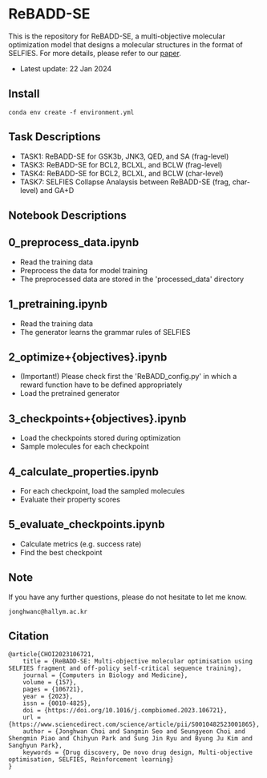 # ReBADD-SE
This is the repository for ReBADD-SE, a multi-objective molecular optimization model that designs a molecular structures in the format of SELFIES.
For more details, please refer to our [paper](https://www.sciencedirect.com/science/article/pii/S0010482523001865).

- Latest update: 22 Jan 2024



Install
----
```
conda env create -f environment.yml
```



Task Descriptions
----
- TASK1: ReBADD-SE for GSK3b, JNK3, QED, and SA (frag-level)
- TASK3: ReBADD-SE for BCL2, BCLXL, and BCLW (frag-level)
- TASK4: ReBADD-SE for BCL2, BCLXL, and BCLW (char-level)
- TASK7: SELFIES Collapse Analaysis between ReBADD-SE (frag, char-level) and GA+D



Notebook Descriptions
----
## 0_preprocess_data.ipynb
- Read the training data
- Preprocess the data for model training
- The preprocessed data are stored in the 'processed_data' directory

## 1_pretraining.ipynb
- Read the training data
- The generator learns the grammar rules of SELFIES

## 2_optimize+{objectives}.ipynb
- (Important!) Please check first the 'ReBADD_config.py' in which a reward function have to be defined appropriately
- Load the pretrained generator

## 3_checkpoints+{objectives}.ipynb
- Load the checkpoints stored during optimization
- Sample molecules for each checkpoint

## 4_calculate_properties.ipynb
- For each checkpoint, load the sampled molecules
- Evaluate their property scores

## 5_evaluate_checkpoints.ipynb
- Calculate metrics (e.g. success rate)
- Find the best checkpoint



Note
----
If you have any further questions, please do not hesitate to let me know.
```
jonghwanc@hallym.ac.kr
```


Citation
----
```
@article{CHOI2023106721,
	title = {ReBADD-SE: Multi-objective molecular optimisation using SELFIES fragment and off-policy self-critical sequence training},
	journal = {Computers in Biology and Medicine},
	volume = {157},
	pages = {106721},
	year = {2023},
	issn = {0010-4825},
	doi = {https://doi.org/10.1016/j.compbiomed.2023.106721},
	url = {https://www.sciencedirect.com/science/article/pii/S0010482523001865},
	author = {Jonghwan Choi and Sangmin Seo and Seungyeon Choi and Shengmin Piao and Chihyun Park and Sung Jin Ryu and Byung Ju Kim and Sanghyun Park},
	keywords = {Drug discovery, De novo drug design, Multi-objective optimisation, SELFIES, Reinforcement learning}
}
```